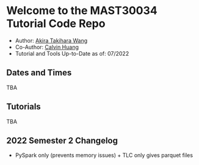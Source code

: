# Welcome to the MAST30034 Tutorial Code Repo
- Author: [Akira Takihara Wang](https://github.com/akiratwang) 
- Co-Author: [Calvin Huang](https://github.com/Dovermore)
- Tutorial and Tools Up-to-Date as of: 07/2022

## Dates and Times
TBA

## Tutorials
TBA

## 2022 Semester 2 Changelog
- PySpark only (prevents memory issues) + TLC only gives parquet files

